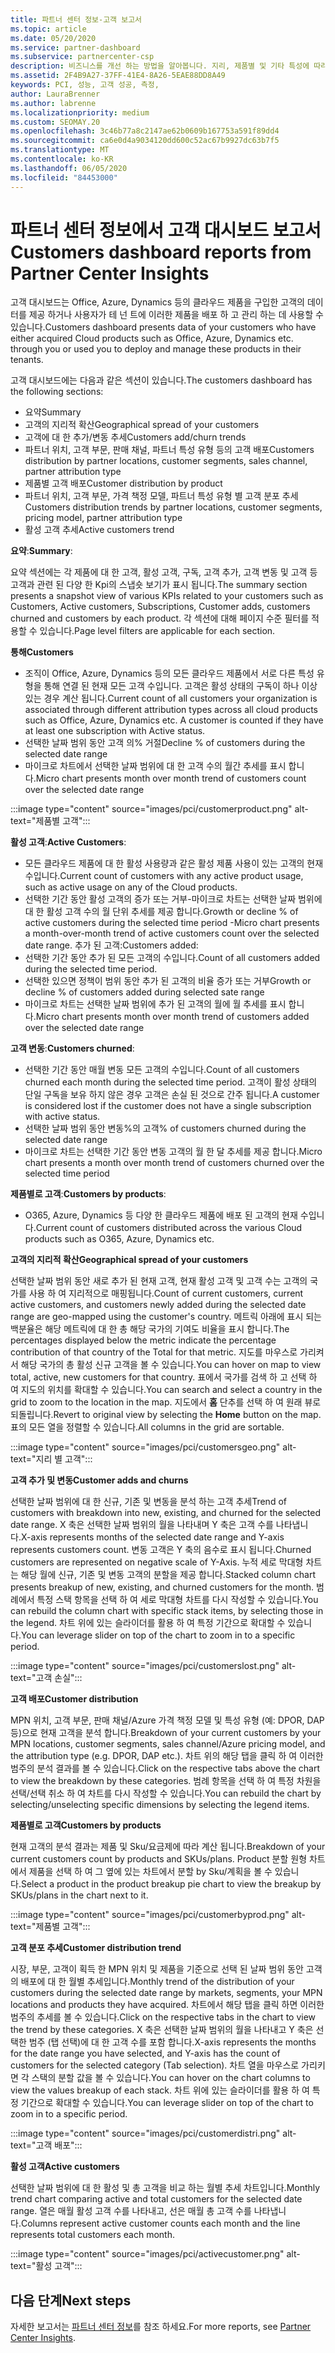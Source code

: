 ```yaml
---
title: 파트너 센터 정보-고객 보고서
ms.topic: article
ms.date: 05/20/2020
ms.service: partner-dashboard
ms.subservice: partnercenter-csp
description: 비즈니스를 개선 하는 방법을 알아봅니다. 지리, 제품별 및 기타 특성에 따라 특정 고객 추세를 확인 하세요.
ms.assetid: 2F4B9A27-37FF-41E4-8A26-5EAE88DD8A49
keywords: PCI, 성능, 고객 성공, 측정,
author: LauraBrenner
ms.author: labrenne
ms.localizationpriority: medium
ms.custom: SEOMAY.20
ms.openlocfilehash: 3c46b77a8c2147ae62b0609b167753a591f89dd4
ms.sourcegitcommit: ca6e0d4a9034120dd600c52ac67b9927dc63b7f5
ms.translationtype: MT
ms.contentlocale: ko-KR
ms.lasthandoff: 06/05/2020
ms.locfileid: "84453000"
---
```

# <a name="customers-dashboard-reports-from-partner-center-insights"></a><span data-ttu-id="1f956-105">파트너 센터 정보에서 고객 대시보드 보고서</span><span class="sxs-lookup"><span data-stu-id="1f956-105">Customers dashboard reports from Partner Center Insights</span></span>

<span data-ttu-id="1f956-106">고객 대시보드는 Office, Azure, Dynamics 등의 클라우드 제품을 구입한 고객의 데이터를 제공 하거나 사용자가 테 넌 트에 이러한 제품을 배포 하 고 관리 하는 데 사용할 수 있습니다.</span><span class="sxs-lookup"><span data-stu-id="1f956-106">Customers dashboard presents data of your customers who have either acquired Cloud products such as Office, Azure, Dynamics etc. through you or used you to deploy and manage these products in their tenants.</span></span> 
 
<span data-ttu-id="1f956-107">고객 대시보드에는 다음과 같은 섹션이 있습니다.</span><span class="sxs-lookup"><span data-stu-id="1f956-107">The customers dashboard has the following sections:</span></span> 

- <span data-ttu-id="1f956-108">요약</span><span class="sxs-lookup"><span data-stu-id="1f956-108">Summary</span></span>  
- <span data-ttu-id="1f956-109">고객의 지리적 확산</span><span class="sxs-lookup"><span data-stu-id="1f956-109">Geographical spread of your customers</span></span> 
- <span data-ttu-id="1f956-110">고객에 대 한 추가/변동 추세</span><span class="sxs-lookup"><span data-stu-id="1f956-110">Customers add/churn trends</span></span> 
- <span data-ttu-id="1f956-111">파트너 위치, 고객 부문, 판매 채널, 파트너 특성 유형 등의 고객 배포</span><span class="sxs-lookup"><span data-stu-id="1f956-111">Customers distribution by partner locations, customer segments, sales channel, partner attribution type</span></span> 
- <span data-ttu-id="1f956-112">제품별 고객 배포</span><span class="sxs-lookup"><span data-stu-id="1f956-112">Customer distribution by product</span></span> 
- <span data-ttu-id="1f956-113">파트너 위치, 고객 부문, 가격 책정 모델, 파트너 특성 유형 별 고객 분포 추세</span><span class="sxs-lookup"><span data-stu-id="1f956-113">Customers distribution trends by partner locations, customer segments, pricing model, partner attribution type</span></span> 
- <span data-ttu-id="1f956-114">활성 고객 추세</span><span class="sxs-lookup"><span data-stu-id="1f956-114">Active customers trend</span></span> 

<span data-ttu-id="1f956-115">**요약**:</span><span class="sxs-lookup"><span data-stu-id="1f956-115">**Summary**:</span></span>

<span data-ttu-id="1f956-116">요약 섹션에는 각 제품에 대 한 고객, 활성 고객, 구독, 고객 추가, 고객 변동 및 고객 등 고객과 관련 된 다양 한 Kpi의 스냅숏 보기가 표시 됩니다.</span><span class="sxs-lookup"><span data-stu-id="1f956-116">The summary section presents a snapshot view of various KPIs related to your customers such as Customers, Active customers, Subscriptions, Customer adds, customers churned and customers by each product.</span></span> <span data-ttu-id="1f956-117">각 섹션에 대해 페이지 수준 필터를 적용할 수 있습니다.</span><span class="sxs-lookup"><span data-stu-id="1f956-117">Page level filters are applicable for each section.</span></span>

<span data-ttu-id="1f956-118">**통해**</span><span class="sxs-lookup"><span data-stu-id="1f956-118">**Customers**</span></span>

- <span data-ttu-id="1f956-119">조직이 Office, Azure, Dynamics 등의 모든 클라우드 제품에서 서로 다른 특성 유형을 통해 연결 된 현재 모든 고객 수입니다. 고객은 활성 상태의 구독이 하나 이상 있는 경우 계산 됩니다.</span><span class="sxs-lookup"><span data-stu-id="1f956-119">Current count of all customers your organization is associated through different attribution types across all cloud products such as Office, Azure, Dynamics etc. A customer is counted if they have at least one subscription with Active status.</span></span>  
- <span data-ttu-id="1f956-120">선택한 날짜 범위 동안 고객 의% 거절</span><span class="sxs-lookup"><span data-stu-id="1f956-120">Decline % of customers during the selected date range</span></span> 
- <span data-ttu-id="1f956-121">마이크로 차트에서 선택한 날짜 범위에 대 한 고객 수의 월간 추세를 표시 합니다.</span><span class="sxs-lookup"><span data-stu-id="1f956-121">Micro chart presents month over month trend of customers count over the selected date range</span></span>

:::image type="content" source="images/pci/customerproduct.png" alt-text="제품별 고객":::

<span data-ttu-id="1f956-123">**활성 고객**:</span><span class="sxs-lookup"><span data-stu-id="1f956-123">**Active Customers**:</span></span>

- <span data-ttu-id="1f956-124">모든 클라우드 제품에 대 한 활성 사용량과 같은 활성 제품 사용이 있는 고객의 현재 수입니다.</span><span class="sxs-lookup"><span data-stu-id="1f956-124">Current count of customers with any active product usage, such as active usage on any of the Cloud products.</span></span> 
- <span data-ttu-id="1f956-125">선택한 기간 동안 활성 고객의 증가 또는 거부-마이크로 차트는 선택한 날짜 범위에 대 한 활성 고객 수의 월 단위 추세를 제공 합니다.</span><span class="sxs-lookup"><span data-stu-id="1f956-125">Growth or decline % of active customers during the selected time period -Micro chart presents a month-over-month trend of active customers count over the selected date range.</span></span>
<span data-ttu-id="1f956-126">추가 된 고객:</span><span class="sxs-lookup"><span data-stu-id="1f956-126">Customers added:</span></span>
- <span data-ttu-id="1f956-127">선택한 기간 동안 추가 된 모든 고객의 수입니다.</span><span class="sxs-lookup"><span data-stu-id="1f956-127">Count of all customers added during the selected time period.</span></span>
- <span data-ttu-id="1f956-128">선택한 있으면 정책이 범위 동안 추가 된 고객의 비율 증가 또는 거부</span><span class="sxs-lookup"><span data-stu-id="1f956-128">Growth or decline % of customers added during selected sate range</span></span> 
- <span data-ttu-id="1f956-129">마이크로 차트는 선택한 날짜 범위에 추가 된 고객의 월에 월 추세를 표시 합니다.</span><span class="sxs-lookup"><span data-stu-id="1f956-129">Micro chart presents month over month trend of customers added over the selected date range</span></span> 

<span data-ttu-id="1f956-130">**고객 변동**:</span><span class="sxs-lookup"><span data-stu-id="1f956-130">**Customers churned**:</span></span>
- <span data-ttu-id="1f956-131">선택한 기간 동안 매월 변동 모든 고객의 수입니다.</span><span class="sxs-lookup"><span data-stu-id="1f956-131">Count of all customers churned each month during the selected time period.</span></span> <span data-ttu-id="1f956-132">고객이 활성 상태의 단일 구독을 보유 하지 않은 경우 고객은 손실 된 것으로 간주 됩니다.</span><span class="sxs-lookup"><span data-stu-id="1f956-132">A customer is considered lost if the customer does not have a single subscription with active status.</span></span> 
- <span data-ttu-id="1f956-133">선택한 날짜 범위 동안 변동%의 고객</span><span class="sxs-lookup"><span data-stu-id="1f956-133">% of customers churned during the selected date range</span></span> 
- <span data-ttu-id="1f956-134">마이크로 차트는 선택한 기간 동안 변동 고객의 월 한 달 추세를 제공 합니다.</span><span class="sxs-lookup"><span data-stu-id="1f956-134">Micro chart presents a month over month trend of customers churned over the selected time period</span></span> 
 
<span data-ttu-id="1f956-135">**제품별로 고객**:</span><span class="sxs-lookup"><span data-stu-id="1f956-135">**Customers by products**:</span></span>
- <span data-ttu-id="1f956-136">O365, Azure, Dynamics 등 다양 한 클라우드 제품에 배포 된 고객의 현재 수입니다.</span><span class="sxs-lookup"><span data-stu-id="1f956-136">Current count of customers distributed across the various Cloud products such as O365, Azure, Dynamics etc.</span></span>  

<span data-ttu-id="1f956-137">**고객의 지리적 확산**</span><span class="sxs-lookup"><span data-stu-id="1f956-137">**Geographical spread of your customers**</span></span>

<span data-ttu-id="1f956-138">선택한 날짜 범위 동안 새로 추가 된 현재 고객, 현재 활성 고객 및 고객 수는 고객의 국가를 사용 하 여 지리적으로 매핑됩니다.</span><span class="sxs-lookup"><span data-stu-id="1f956-138">Count of current customers, current active customers, and customers newly added during the selected date range are geo-mapped using the customer's country.</span></span> <span data-ttu-id="1f956-139">메트릭 아래에 표시 되는 백분율은 해당 메트릭에 대 한 총 해당 국가의 기여도 비율을 표시 합니다.</span><span class="sxs-lookup"><span data-stu-id="1f956-139">The percentages displayed below the metric indicate the percentage contribution of that country of the Total for that metric.</span></span> <span data-ttu-id="1f956-140">지도를 마우스로 가리켜서 해당 국가의 총 활성 신규 고객을 볼 수 있습니다.</span><span class="sxs-lookup"><span data-stu-id="1f956-140">You can hover on map to view total, active, new customers for that country.</span></span> <span data-ttu-id="1f956-141">표에서 국가를 검색 하 고 선택 하 여 지도의 위치를 확대할 수 있습니다.</span><span class="sxs-lookup"><span data-stu-id="1f956-141">You can search and select a country in the grid to zoom to the location in the map.</span></span> <span data-ttu-id="1f956-142">지도에서 **홈** 단추를 선택 하 여 원래 뷰로 되돌립니다.</span><span class="sxs-lookup"><span data-stu-id="1f956-142">Revert to original view by selecting the **Home** button on the map.</span></span> <span data-ttu-id="1f956-143">표의 모든 열을 정렬할 수 있습니다.</span><span class="sxs-lookup"><span data-stu-id="1f956-143">All columns in the grid are sortable.</span></span>  

:::image type="content" source="images/pci/customersgeo.png" alt-text="지리 별 고객":::

<span data-ttu-id="1f956-145">**고객 추가 및 변동**</span><span class="sxs-lookup"><span data-stu-id="1f956-145">**Customer adds and churns**</span></span>

<span data-ttu-id="1f956-146">선택한 날짜 범위에 대 한 신규, 기존 및 변동을 분석 하는 고객 추세</span><span class="sxs-lookup"><span data-stu-id="1f956-146">Trend of customers with breakdown into new, existing, and churned for the selected date range.</span></span> <span data-ttu-id="1f956-147">X 축은 선택한 날짜 범위의 월을 나타내며 Y 축은 고객 수를 나타냅니다.</span><span class="sxs-lookup"><span data-stu-id="1f956-147">X-axis represents months of the selected date range and Y-axis represents customers count.</span></span> <span data-ttu-id="1f956-148">변동 고객은 Y 축의 음수로 표시 됩니다.</span><span class="sxs-lookup"><span data-stu-id="1f956-148">Churned customers are represented on negative scale of Y-Axis.</span></span> <span data-ttu-id="1f956-149">누적 세로 막대형 차트는 해당 월에 신규, 기존 및 변동 고객의 분할을 제공 합니다.</span><span class="sxs-lookup"><span data-stu-id="1f956-149">Stacked column chart presents breakup of new, existing, and churned customers for the month.</span></span> <span data-ttu-id="1f956-150">범례에서 특정 스택 항목을 선택 하 여 세로 막대형 차트를 다시 작성할 수 있습니다.</span><span class="sxs-lookup"><span data-stu-id="1f956-150">You can rebuild the column chart with specific stack items, by selecting those in the legend.</span></span> <span data-ttu-id="1f956-151">차트 위에 있는 슬라이더를 활용 하 여 특정 기간으로 확대할 수 있습니다.</span><span class="sxs-lookup"><span data-stu-id="1f956-151">You can leverage slider on top of the chart to zoom in to a specific period.</span></span> 

:::image type="content" source="images/pci/customerslost.png" alt-text="고객 손실":::

<span data-ttu-id="1f956-153">**고객 배포**</span><span class="sxs-lookup"><span data-stu-id="1f956-153">**Customer distribution**</span></span>

<span data-ttu-id="1f956-154">MPN 위치, 고객 부문, 판매 채널/Azure 가격 책정 모델 및 특성 유형 (예: DPOR, DAP 등)으로 현재 고객을 분석 합니다.</span><span class="sxs-lookup"><span data-stu-id="1f956-154">Breakdown of your current customers by your MPN locations, customer segments, sales channel/Azure pricing model, and the attribution type (e.g. DPOR, DAP etc.).</span></span> <span data-ttu-id="1f956-155">차트 위의 해당 탭을 클릭 하 여 이러한 범주의 분석 결과를 볼 수 있습니다.</span><span class="sxs-lookup"><span data-stu-id="1f956-155">Click on the respective tabs above the chart to view the breakdown by these categories.</span></span> <span data-ttu-id="1f956-156">범례 항목을 선택 하 여 특정 차원을 선택/선택 취소 하 여 차트를 다시 작성할 수 있습니다.</span><span class="sxs-lookup"><span data-stu-id="1f956-156">You can rebuild the chart by selecting/unselecting specific dimensions by selecting the legend items.</span></span> 

<span data-ttu-id="1f956-157">**제품별로 고객**</span><span class="sxs-lookup"><span data-stu-id="1f956-157">**Customers by products**</span></span>

<span data-ttu-id="1f956-158">현재 고객의 분석 결과는 제품 및 Sku/요금제에 따라 계산 됩니다.</span><span class="sxs-lookup"><span data-stu-id="1f956-158">Breakdown of your current customers count by products and SKUs/plans.</span></span> <span data-ttu-id="1f956-159">Product 분할 원형 차트에서 제품을 선택 하 여 그 옆에 있는 차트에서 분할 by Sku/계획을 볼 수 있습니다.</span><span class="sxs-lookup"><span data-stu-id="1f956-159">Select a product in the product breakup pie chart to view the breakup by SKUs/plans in the chart next to it.</span></span>

:::image type="content" source="images/pci/customerbyprod.png" alt-text="제품별 고객":::

<span data-ttu-id="1f956-161">**고객 분포 추세**</span><span class="sxs-lookup"><span data-stu-id="1f956-161">**Customer distribution trend**</span></span> 

<span data-ttu-id="1f956-162">시장, 부문, 고객이 획득 한 MPN 위치 및 제품을 기준으로 선택 된 날짜 범위 동안 고객의 배포에 대 한 월별 추세입니다.</span><span class="sxs-lookup"><span data-stu-id="1f956-162">Monthly trend of the distribution of your customers during the selected date range by markets, segments, your MPN locations and products they have acquired.</span></span> <span data-ttu-id="1f956-163">차트에서 해당 탭을 클릭 하면 이러한 범주의 추세를 볼 수 있습니다.</span><span class="sxs-lookup"><span data-stu-id="1f956-163">Click on the respective tabs in the chart to view the trend by these categories.</span></span> <span data-ttu-id="1f956-164">X 축은 선택한 날짜 범위의 월을 나타내고 Y 축은 선택한 범주 (탭 선택)에 대 한 고객 수를 포함 합니다.</span><span class="sxs-lookup"><span data-stu-id="1f956-164">X-axis represents the months for the date range you have selected, and Y-axis has the count of customers for the selected category (Tab selection).</span></span> <span data-ttu-id="1f956-165">차트 열을 마우스로 가리키면 각 스택의 분할 값을 볼 수 있습니다.</span><span class="sxs-lookup"><span data-stu-id="1f956-165">You can hover on the chart columns to view the values breakup of each stack.</span></span> <span data-ttu-id="1f956-166">차트 위에 있는 슬라이더를 활용 하 여 특정 기간으로 확대할 수 있습니다.</span><span class="sxs-lookup"><span data-stu-id="1f956-166">You can leverage slider on top of the chart to zoom in to a specific period.</span></span>   

:::image type="content" source="images/pci/customerdistri.png" alt-text="고객 배포":::

<span data-ttu-id="1f956-168">**활성 고객**</span><span class="sxs-lookup"><span data-stu-id="1f956-168">**Active customers**</span></span>

<span data-ttu-id="1f956-169">선택한 날짜 범위에 대 한 활성 및 총 고객을 비교 하는 월별 추세 차트입니다.</span><span class="sxs-lookup"><span data-stu-id="1f956-169">Monthly trend chart comparing active and total customers for the selected date range.</span></span> <span data-ttu-id="1f956-170">열은 매월 활성 고객 수를 나타내고, 선은 매월 총 고객 수를 나타냅니다.</span><span class="sxs-lookup"><span data-stu-id="1f956-170">Columns represent active customer counts each month and the line represents total customers each month.</span></span> 

:::image type="content" source="images/pci/activecustomer.png" alt-text="활성 고객":::

## <a name="next-steps"></a><span data-ttu-id="1f956-172">다음 단계</span><span class="sxs-lookup"><span data-stu-id="1f956-172">Next steps</span></span>

<span data-ttu-id="1f956-173">자세한 보고서는 [파트너 센터 정보](partner-center-insights.md)를 참조 하세요.</span><span class="sxs-lookup"><span data-stu-id="1f956-173">For more reports, see [Partner Center Insights](partner-center-insights.md).</span></span>
